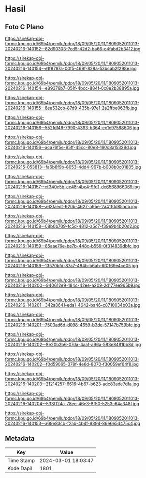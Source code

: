 # Hasil

## Foto C Plano

https://sirekap-obj-formc.kpu.go.id/69b4/pemilu/pdpr/18/09/05/20/11/1809052011013-20240216-140152--62d90303-7cd5-42d2-ba66-c4fabd2b3412.jpg

https://sirekap-obj-formc.kpu.go.id/69b4/pemilu/pdpr/18/09/05/20/11/1809052011013-20240216-140154--e1f8797a-00f5-469f-828a-53bcab2f298e.jpg

https://sirekap-obj-formc.kpu.go.id/69b4/pemilu/pdpr/18/09/05/20/11/1809052011013-20240216-140154--e89376b7-051f-4bcc-884f-0c8e2b38895a.jpg

https://sirekap-obj-formc.kpu.go.id/69b4/pemilu/pdpr/18/09/05/20/11/1809052011013-20240216-140155--8ea532cb-87d9-435b-97e1-2a2ffbe063fb.jpg

https://sirekap-obj-formc.kpu.go.id/69b4/pemilu/pdpr/18/09/05/20/11/1809052011013-20240216-140156--552fdf46-7990-4393-b364-ec1c97588606.jpg

https://sirekap-obj-formc.kpu.go.id/69b4/pemilu/pdpr/18/09/05/20/11/1809052011013-20240216-140156--aca76f5e-95ff-45cc-80e8-160c8a15329d.jpg

https://sirekap-obj-formc.kpu.go.id/69b4/pemilu/pdpr/18/09/05/20/11/1809052011013-20240215-053813--fa6b6f9b-8053-4dd4-967b-b008b0c01805.jpg

https://sirekap-obj-formc.kpu.go.id/69b4/pemilu/pdpr/18/09/05/20/11/1809052011013-20240216-140157--cf340e5b-ce48-4be4-9fd1-dc6568966069.jpg

https://sirekap-obj-formc.kpu.go.id/69b4/pemilu/pdpr/18/09/05/20/11/1809052011013-20240216-140158--a63faedf-920b-4627-a95e-2a41f0d85acb.jpg

https://sirekap-obj-formc.kpu.go.id/69b4/pemilu/pdpr/18/09/05/20/11/1809052011013-20240216-140158--08b0b709-fc5d-4812-a5c7-f39e9b4b20d2.jpg

https://sirekap-obj-formc.kpu.go.id/69b4/pemilu/pdpr/18/09/05/20/11/1809052011013-20240216-140159--85aae76e-be7b-448c-b559-0f314839dbfc.jpg

https://sirekap-obj-formc.kpu.go.id/69b4/pemilu/pdpr/18/09/05/20/11/1809052011013-20240216-140159--13570bfd-87a7-484b-b6ab-6f0169e4ce05.jpg

https://sirekap-obj-formc.kpu.go.id/69b4/pemilu/pdpr/18/09/05/20/11/1809052011013-20240216-140200--940612e9-184c-42ee-a209-2d177ee965b9.jpg

https://sirekap-obj-formc.kpu.go.id/69b4/pemilu/pdpr/18/09/05/20/11/1809052011013-20240216-140201--342a8641-eda1-4642-ba46-c8710034b03a.jpg

https://sirekap-obj-formc.kpu.go.id/69b4/pemilu/pdpr/18/09/05/20/11/1809052011013-20240216-140201--7503ad6d-d098-4659-b3de-57147b759bfc.jpg

https://sirekap-obj-formc.kpu.go.id/69b4/pemilu/pdpr/18/09/05/20/11/1809052011013-20240216-140202--8e20b2b6-07da-4aaf-a96a-583e8481bb8d.jpg

https://sirekap-obj-formc.kpu.go.id/69b4/pemilu/pdpr/18/09/05/20/11/1809052011013-20240216-140202--f0d59065-378f-4e6d-8070-f30059ef64f8.jpg

https://sirekap-obj-formc.kpu.go.id/69b4/pemilu/pdpr/18/09/05/20/11/1809052011013-20240216-140203--21214257-6616-4b67-b623-adc83ade7dfa.jpg

https://sirekap-obj-formc.kpu.go.id/69b4/pemilu/pdpr/18/09/05/20/11/1809052011013-20240216-140204--533f124a-78ee-46e3-8f50-5253c64a348f.jpg

https://sirekap-obj-formc.kpu.go.id/69b4/pemilu/pdpr/18/09/05/20/11/1809052011013-20240216-140153--a69e83cb-f2ab-4b4f-8394-86e6e5d475c4.jpg


## Metadata

| Key        | Value               |
| ---------- | ------------------- |
| Time Stamp | 2024-03-01 18:03:47 |
| Kode Dapil | 1801                |



